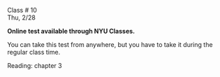 <div class="lecture2">

<div class="column_date">
<p markdown="block">

Class # 10 <br>
Thu, 2/28

</p>
</div>

<div class="column_materials">
<p markdown="block">

__Online test available through NYU Classes.__

You can take this test from anywhere, but you have to take it during the regular class time.


</p>
</div>

<div class="column_assign">
<p markdown="block">

Reading: chapter 3


</p>
</div>

</div>
